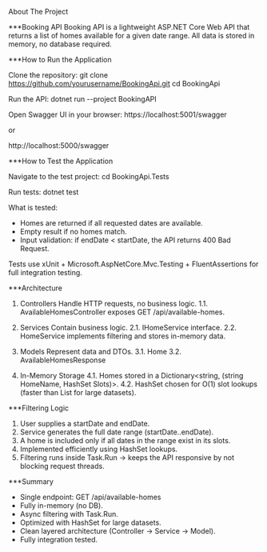 About The Project

***Booking API 
Booking API is a lightweight ASP.NET Core Web API that returns a list of homes available for a given date range.
All data is stored in memory, no database required.


***How to Run the Application

Clone the repository:
git clone https://github.com/yourusername/BookingApi.git
cd BookingApi

Run the API:
dotnet run --project BookingAPI

Open Swagger UI in your browser:
https://localhost:5001/swagger

or

http://localhost:5000/swagger


***How to Test the Application

Navigate to the test project:
cd BookingApi.Tests

Run tests:
dotnet test

What is tested:
- Homes are returned if all requested dates are available.
- Empty result if no homes match.
- Input validation: if endDate < startDate, the API returns 400 Bad Request.

Tests use xUnit + Microsoft.AspNetCore.Mvc.Testing + FluentAssertions for full integration testing.


***Architecture

1. Controllers
   Handle HTTP requests, no business logic.
   1.1. AvailableHomesController exposes GET /api/available-homes.

2. Services
   Contain business logic.
   2.1. IHomeService interface.
   2.2. HomeService implements filtering and stores in-memory data.

3. Models
   Represent data and DTOs.
   3.1. Home
   3.2. AvailableHomesResponse

4. In-Memory Storage
   4.1. Homes stored in a Dictionary<string, (string HomeName, HashSet<DateTime> Slots)>.
   4.2. HashSet chosen for O(1) slot lookups (faster than List for large datasets).


***Filtering Logic
1. User supplies a startDate and endDate.
2. Service generates the full date range (startDate..endDate).
3. A home is included only if all dates in the range exist in its slots.
4. Implemented efficiently using HashSet<DateTime> lookups.
5. Filtering runs inside Task.Run → keeps the API responsive by not blocking request threads.


***Summary
- Single endpoint: GET /api/available-homes
- Fully in-memory (no DB).
- Async filtering with Task.Run.
- Optimized with HashSet for large datasets.
- Clean layered architecture (Controller → Service → Model).
- Fully integration tested.



